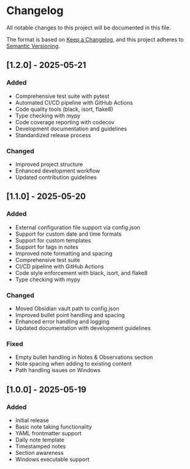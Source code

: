 # Changelog

All notable changes to this project will be documented in this file.

The format is based on [Keep a Changelog](https://keepachangelog.com/en/1.0.0/),
and this project adheres to [Semantic Versioning](https://semver.org/spec/v2.0.0.html).

## [1.2.0] - 2025-05-21

### Added
- Comprehensive test suite with pytest
- Automated CI/CD pipeline with GitHub Actions
- Code quality tools (black, isort, flake8)
- Type checking with mypy
- Code coverage reporting with codecov
- Development documentation and guidelines
- Standardized release process

### Changed
- Improved project structure
- Enhanced development workflow
- Updated contribution guidelines

## [1.1.0] - 2025-05-20

### Added
- External configuration file support via config.json
- Support for custom date and time formats
- Support for custom templates
- Support for tags in notes
- Improved note formatting and spacing
- Comprehensive test suite
- CI/CD pipeline with GitHub Actions
- Code style enforcement with black, isort, and flake8
- Type checking with mypy

### Changed
- Moved Obsidian vault path to config.json
- Improved bullet point handling and spacing
- Enhanced error handling and logging
- Updated documentation with development guidelines

### Fixed
- Empty bullet handling in Notes & Observations section
- Note spacing when adding to existing content
- Path handling issues on Windows

## [1.0.0] - 2025-05-19

### Added
- Initial release
- Basic note taking functionality
- YAML frontmatter support
- Daily note template
- Timestamped notes
- Section awareness
- Windows executable support
